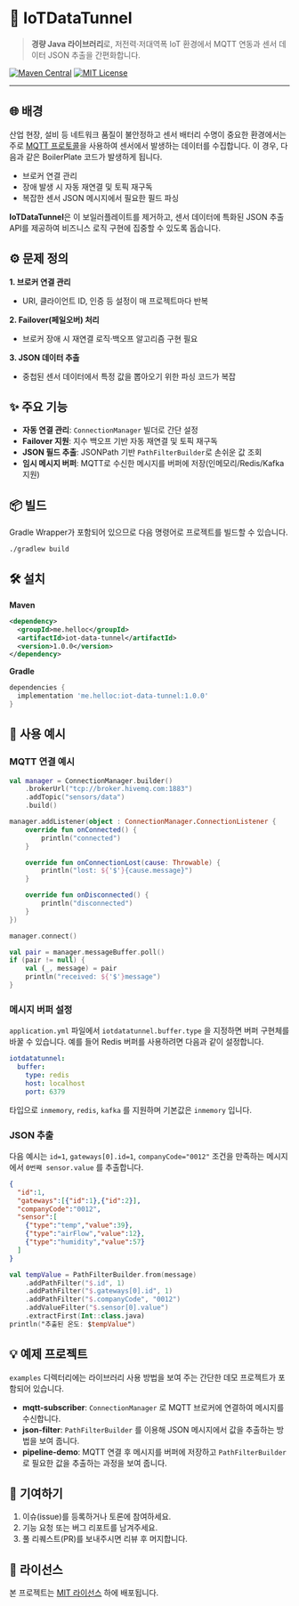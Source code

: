 # 🚀 IoTDataTunnel

> **경량 Java 라이브러리**로, 저전력·저대역폭 IoT 환경에서 MQTT 연동과 센서 데이터 JSON 추출을 간편화합니다.

[![Maven Central](https://img.shields.io/maven-central/v/me.helloc/iot-data-tunnel)](https://search.maven.org/artifact/me.helloc/iot-data-tunnel)
[![MIT License](https://img.shields.io/badge/license-MIT-blue)](LICENSE)

---

## 🌐 배경

산업 현장, 설비 등 네트워크 품질이 불안정하고 센서 배터리 수명이 중요한 환경에서는 주로 [MQTT 프로토콜](https://mqtt.org/)을 사용하여 센서에서 발생하는 데이터를 수집합니다. 이 경우, 다음과 같은 BoilerPlate 코드가 발생하게 됩니다.

* 브로커 연결 관리
* 장애 발생 시 자동 재연결 및 토픽 재구독
* 복잡한 센서 JSON 메시지에서 필요한 필드 파싱

**IoTDataTunnel**은 이 보일러플레이트를 제거하고, 센서 데이터에 특화된 JSON 추출 API를 제공하여 비즈니스 로직 구현에 집중할 수 있도록 돕습니다.

## ⚙️ 문제 정의

**1. 브로커 연결 관리**

* URI, 클라이언트 ID, 인증 등 설정이 매 프로젝트마다 반복

**2. Failover(페일오버) 처리**

* 브로커 장애 시 재연결 로직·백오프 알고리즘 구현 필요

**3. JSON 데이터 추출**

* 중첩된 센서 데이터에서 특정 값을 뽑아오기 위한 파싱 코드가 복잡

## ✨ 주요 기능

* **자동 연결 관리**: `ConnectionManager` 빌더로 간단 설정
* **Failover 지원**: 지수 백오프 기반 자동 재연결 및 토픽 재구독
* **JSON 필드 추출**: JSONPath 기반 `PathFilterBuilder`로 손쉬운 값 조회
* **임시 메시지 버퍼**: MQTT로 수신한 메시지를 버퍼에 저장(인메모리/Redis/Kafka 지원)

## 📦 빌드

Gradle Wrapper가 포함되어 있으므로 다음 명령어로 프로젝트를 빌드할 수 있습니다.

```bash
./gradlew build
```

## 🛠️ 설치

**Maven**

```xml
<dependency>
  <groupId>me.helloc</groupId>
  <artifactId>iot-data-tunnel</artifactId>
  <version>1.0.0</version>
</dependency>
```

**Gradle**

```groovy
dependencies {
  implementation 'me.helloc:iot-data-tunnel:1.0.0'
}
```

## 🚀 사용 예시

### MQTT 연결 예시

```kotlin
val manager = ConnectionManager.builder()
    .brokerUrl("tcp://broker.hivemq.com:1883")
    .addTopic("sensors/data")
    .build()

manager.addListener(object : ConnectionManager.ConnectionListener {
    override fun onConnected() {
        println("connected")
    }

    override fun onConnectionLost(cause: Throwable) {
        println("lost: ${'$'}{cause.message}")
    }

    override fun onDisconnected() {
        println("disconnected")
    }
})

manager.connect()

val pair = manager.messageBuffer.poll()
if (pair != null) {
    val (_, message) = pair
    println("received: ${'$'}message")
}
```

### 메시지 버퍼 설정

`application.yml` 파일에서 `iotdatatunnel.buffer.type` 을 지정하면 버퍼 구현체를 바꿀 수 있습니다.
예를 들어 Redis 버퍼를 사용하려면 다음과 같이 설정합니다.

```yaml
iotdatatunnel:
  buffer:
    type: redis
    host: localhost
    port: 6379
```

타입으로 `inmemory`, `redis`, `kafka` 를 지원하며 기본값은 `inmemory` 입니다.

### JSON 추출

다음 예시는 `id=1`, `gateways[0].id=1`, `companyCode="0012"` 조건을 만족하는 메시지에서
`0번째 sensor.value` 를 추출합니다.

```json
{
  "id":1,
  "gateways":[{"id":1},{"id":2}],
  "companyCode":"0012",
  "sensor":[
    {"type":"temp","value":39},
    {"type":"airFlow","value":12},
    {"type":"humidity","value":57}
  ]
}
```

```kotlin
val tempValue = PathFilterBuilder.from(message)
    .addPathFilter("$.id", 1)
    .addPathFilter("$.gateways[0].id", 1)
    .addPathFilter("$.companyCode", "0012")
    .addValueFilter("$.sensor[0].value")
    .extractFirst(Int::class.java)
println("추출된 온도: $tempValue")
```


## 💡 예제 프로젝트

`examples` 디렉터리에는 라이브러리 사용 방법을 보여 주는 간단한 데모 프로젝트가 포함되어 있습니다.

- **mqtt-subscriber**: `ConnectionManager` 로 MQTT 브로커에 연결하여 메시지를 수신합니다.
- **json-filter**: `PathFilterBuilder` 를 이용해 JSON 메시지에서 값을 추출하는 방법을 보여 줍니다.
- **pipeline-demo**: MQTT 연결 후 메시지를 버퍼에 저장하고 `PathFilterBuilder` 로 필요한 값을 추출하는 과정을 보여 줍니다.

## 🤝 기여하기

1. 이슈(issue)를 등록하거나 토론에 참여하세요.
2. 기능 요청 또는 버그 리포트를 남겨주세요.
3. 풀 리퀘스트(PR)를 보내주시면 리뷰 후 머지합니다.

## 📄 라이선스

본 프로젝트는 [MIT 라이선스](LICENSE) 하에 배포됩니다.
